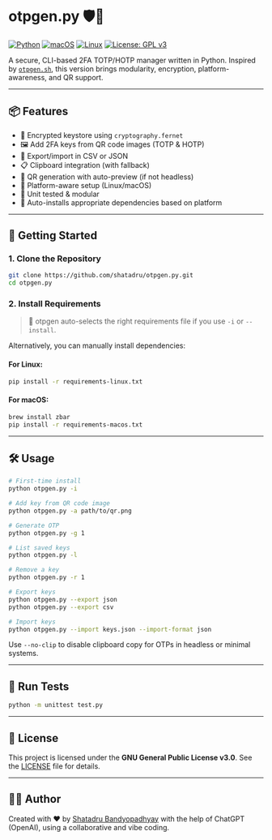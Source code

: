 # otpgen.py 🛡️🔐

[![Python](https://img.shields.io/badge/Python-3.7%2B-blue.svg)](https://www.python.org/)
[![macOS](https://img.shields.io/badge/platform-macOS-lightgrey?logo=apple)](https://www.apple.com/macos/)
[![Linux](https://img.shields.io/badge/platform-Linux-yellow?logo=linux)](https://www.kernel.org/)
[![License: GPL v3](https://img.shields.io/badge/License-GPLv3-blue.svg)](https://www.gnu.org/licenses/gpl-3.0)

A secure, CLI-based 2FA TOTP/HOTP manager written in Python. Inspired by [`otpgen.sh`](https://github.com/shatadru/otpgen.sh), this version brings modularity, encryption, platform-awareness, and QR support.

---

## 📦 Features

- 🔐 Encrypted keystore using `cryptography.fernet`
- 🖼️ Add 2FA keys from QR code images (TOTP & HOTP)
- 🧾 Export/import in CSV or JSON
- 📋 Clipboard integration (with fallback)
- 📸 QR generation with auto-preview (if not headless)
- 🧠 Platform-aware setup (Linux/macOS)
- 🧪 Unit tested & modular
- 🧰 Auto-installs appropriate dependencies based on platform

---

## 🚀 Getting Started

### 1. Clone the Repository

```bash
git clone https://github.com/shatadru/otpgen.py.git
cd otpgen.py
```

### 2. Install Requirements

> 🧠 otpgen auto-selects the right requirements file if you use `-i` or `--install`.

Alternatively, you can manually install dependencies:

#### For Linux:
```bash
pip install -r requirements-linux.txt
```

#### For macOS:
```bash
brew install zbar
pip install -r requirements-macos.txt
```

---

## 🛠️ Usage

```bash
# First-time install
python otpgen.py -i

# Add key from QR code image
python otpgen.py -a path/to/qr.png

# Generate OTP
python otpgen.py -g 1

# List saved keys
python otpgen.py -l

# Remove a key
python otpgen.py -r 1

# Export keys
python otpgen.py --export json
python otpgen.py --export csv

# Import keys
python otpgen.py --import keys.json --import-format json
```

Use `--no-clip` to disable clipboard copy for OTPs in headless or minimal systems.

---

## 🧪 Run Tests

```bash
python -m unittest test.py
```

---

## 📜 License

This project is licensed under the **GNU General Public License v3.0**. See the [LICENSE](LICENSE) file for details.

---

## 👨‍💻 Author

Created with ❤️ by [Shatadru Bandyopadhyay](https://github.com/shatadru) with the help of ChatGPT (OpenAI), using a collaborative and vibe coding.
